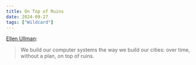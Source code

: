 ```yaml
---
title: On Top of Ruins
date: 2024-09-27
tags: ["Wildcard"]
---
```


[Ellen Ullman](https://en.wikipedia.org/wiki/Ellen_Ullman):

> We build our computer systems the way we build our cities: over time, without a plan, on top of ruins.
